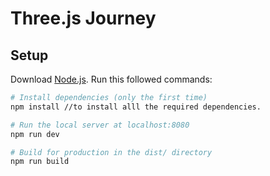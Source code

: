 # Three.js Journey

## Setup
Download [Node.js](https://nodejs.org/en/download/).
Run this followed commands:

``` bash
# Install dependencies (only the first time)
npm install //to install alll the required dependencies.

# Run the local server at localhost:8080
npm run dev

# Build for production in the dist/ directory
npm run build
```
